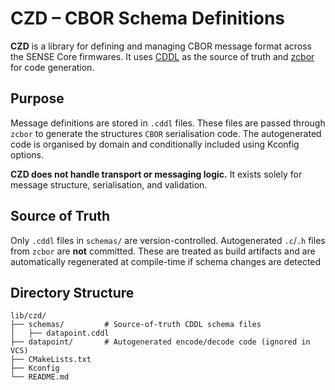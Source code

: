 # CZD – CBOR Schema Definitions

**CZD** is a library for defining and managing CBOR message format
 across the SENSE Core firmwares. It uses [CDDL][2] as the source of truth
 and [zcbor][2] for code generation.

[1]:https://tools.ietf.org/html/rfc8610
[2]:https://github.com/NordicSemiconductor/zcbor

## Purpose
Message definitions are stored in `.cddl` files. These files are passed
through `zcbor` to generate the structures `CBOR` serialisation code. The
autogenerated code is organised by domain and conditionally included using
Kconfig options.

**CZD does not handle transport or messaging logic.**
It exists solely for message structure, serialisation, and validation.

## Source of Truth

Only `.cddl` files in `schemas/` are version-controlled.
Autogenerated `.c`/`.h` files from `zcbor` are **not** committed.
These are treated as build artifacts and are automatically regenerated at
compile-time if schema changes are detected

## Directory Structure

```
lib/czd/
├── schemas/         # Source-of-truth CDDL schema files
│   ├── datapoint.cddl
├── datapoint/       # Autogenerated encode/decode code (ignored in VCS)
├── CMakeLists.txt
├── Kconfig
└── README.md
```


